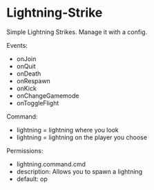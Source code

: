 # Lightning-Strike

Simple Lightning Strikes. Manage it with a config.
  
Events:
  - onJoin
  - onQuit
  - onDeath
  - onRespawn
  - onKick
  - onChangeGamemode
  - onToggleFlight
  
Command:
  - lightning = lightning where you look
  - lightning <player> = lightning on the player you choose
  
  
Permissions:
 - lightning.command.cmd
  - description: Allows you to spawn a lightning
  - default: op
